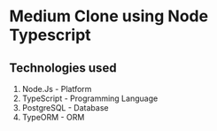 # Medium Clone using Node Typescript

## Technologies used
1. Node.Js - Platform
2. TypeScript - Programming Language
3. PostgreSQL - Database
4. TypeORM - ORM

